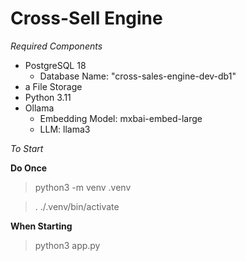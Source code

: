 
# Cross-Sell Engine

_Required Components_
- PostgreSQL 18
    - Database Name: "cross-sales-engine-dev-db1"
- a File Storage
- Python 3.11
- Ollama
    - Embedding Model: mxbai-embed-large
    - LLM: llama3

_To Start_

**Do Once**
> python3 -m venv .venv

> . ./.venv/bin/activate

**When Starting**
> python3 app.py
